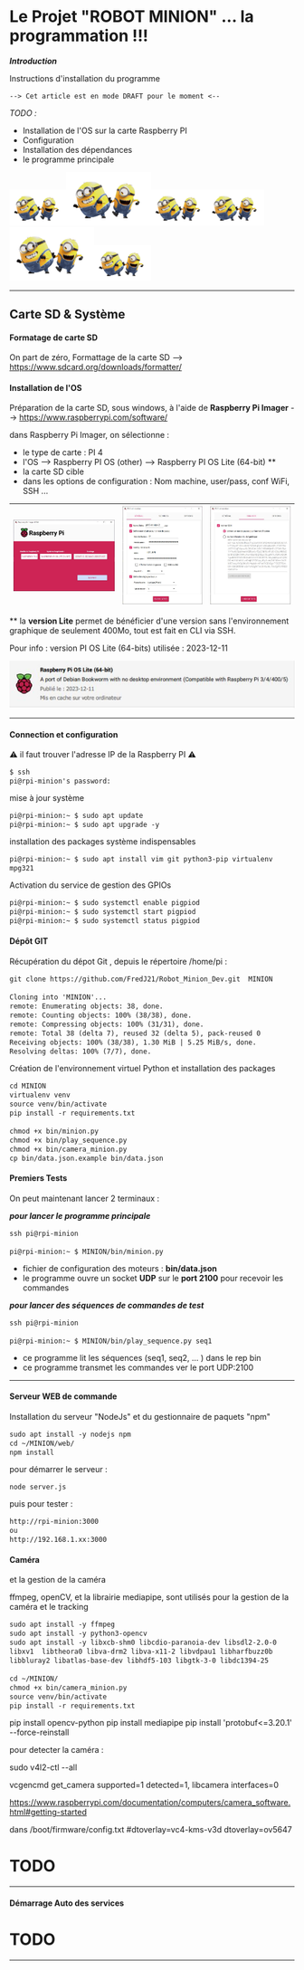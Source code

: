 # Le Projet "ROBOT MINION" ... la programmation !!!

***Introduction***

Instructions d'installation du programme

    --> Cet article est en mode DRAFT pour le moment <--

*TODO :*
- Installation de l'OS sur la carte Raspberry PI
- Configuration
- Installation des dépendances
- le programme principale



<img src="img/minion.gif" width=100px /><img src="img/minion.gif" width=150px /><img src="img/minion.gif" width=100px /><img src="img/minion.gif" width=100px /><img src="img/minion.gif" width=150px /><img src="img/minion.gif" width=100px />

---
## Carte SD & Système


#### Formatage de carte SD

On part de zéro, Formattage de la carte SD --> https://www.sdcard.org/downloads/formatter/


#### Installation de l'OS

Préparation de la carte SD, sous windows, à l'aide de **Raspberry Pi Imager** --> https://www.raspberrypi.com/software/

dans Raspberry Pi Imager, on sélectionne :
- le type de carte : PI 4
- l'OS  --> Raspberry PI OS (other) -->  Raspberry PI OS Lite (64-bit) **
- la carte SD cible
- dans les options de configuration : Nom machine, user/pass, conf WiFi, SSH ...


| <a href="img/pi_imager.JPG"><img src="img/pi_imager.JPG" width="100%"></a> | <a href="img/pi_imager_os_custom_1.JPG"><img src="img/pi_imager_os_custom_1.JPG" width="100%"></a> | <a href="img/pi_imager_os_custom_2.JPG"><img src="img/pi_imager_os_custom_2.JPG" width="100%"></a> |
|-----|-----|-----|



** la **version Lite** permet de bénéficier d'une version sans l'environnement graphique de seulement 400Mo, tout est fait en CLI via SSH.

Pour info : version PI OS Lite (64-bits) utilisée : 2023-12-11

![Pi version](img/Pi_OS_Lite.JPG)



---

#### Connection et configuration

⚠️ il faut trouver l'adresse IP de la Raspberry PI ⚠️

    $ ssh
    pi@rpi-minion's password:

mise à jour système

    pi@rpi-minion:~ $ sudo apt update    
    pi@rpi-minion:~ $ sudo apt upgrade -y

installation des packages système indispensables

    pi@rpi-minion:~ $ sudo apt install vim git python3-pip virtualenv mpg321

Activation du service de gestion des GPIOs

    pi@rpi-minion:~ $ sudo systemctl enable pigpiod
    pi@rpi-minion:~ $ sudo systemctl start pigpiod
    pi@rpi-minion:~ $ sudo systemctl status pigpiod



#### Dépôt GIT

Récupération du dépot Git , depuis le répertoire /home/pi :

    git clone https://github.com/FredJ21/Robot_Minion_Dev.git  MINION

    Cloning into 'MINION'...
    remote: Enumerating objects: 38, done.
    remote: Counting objects: 100% (38/38), done.
    remote: Compressing objects: 100% (31/31), done.
    remote: Total 38 (delta 7), reused 32 (delta 5), pack-reused 0
    Receiving objects: 100% (38/38), 1.30 MiB | 5.25 MiB/s, done.
    Resolving deltas: 100% (7/7), done.

Création de l'environnement virtuel Python et installation des packages

    cd MINION
    virtualenv venv
    source venv/bin/activate
    pip install -r requirements.txt

    chmod +x bin/minion.py
    chmod +x bin/play_sequence.py
    chmod +x bin/camera_minion.py
    cp bin/data.json.example bin/data.json


#### Premiers Tests

On peut maintenant lancer 2 terminaux  :

***pour lancer le programme principale***


    ssh pi@rpi-minion

    pi@rpi-minion:~ $ MINION/bin/minion.py

- fichier de configuration des moteurs : **bin/data.json**
- le programme ouvre un socket **UDP** sur le **port 2100** pour recevoir les commandes


***pour lancer des séquences de commandes de test***


    ssh pi@rpi-minion

    pi@rpi-minion:~ $ MINION/bin/play_sequence.py seq1

- ce programme lit les séquences (seq1, seq2, ... ) dans le rep bin
- ce programme transmet les commandes ver le port UDP:2100


---


#### Serveur WEB de commande
Installation du serveur "NodeJs" et du gestionnaire de paquets "npm"

    sudo apt install -y nodejs npm
    cd ~/MINION/web/
    npm install

pour démarrer le serveur :

    node server.js

puis pour tester :     

    http://rpi-minion:3000
    ou
    http://192.168.1.xx:3000


#### Caméra



et la gestion de la caméra

ffmpeg, openCV, et la librairie mediapipe, sont utilisés pour la gestion de la caméra et le tracking

    sudo apt install -y ffmpeg
    sudo apt install -y python3-opencv
    sudo apt install -y libxcb-shm0 libcdio-paranoia-dev libsdl2-2.0-0 libxv1  libtheora0 libva-drm2 libva-x11-2 libvdpau1 libharfbuzz0b libbluray2 libatlas-base-dev libhdf5-103 libgtk-3-0 libdc1394-25

    cd ~/MINION/
    chmod +x bin/camera_minion.py
    source venv/bin/activate
    pip install -r requirements.txt



pip install opencv-python
pip install mediapipe
pip install 'protobuf<=3.20.1' --force-reinstall



pour detecter la caméra :

sudo v4l2-ctl --all

vcgencmd get_camera
supported=1 detected=1, libcamera interfaces=0

https://www.raspberrypi.com/documentation/computers/camera_software.html#getting-started

dans /boot/firmware/config.txt
#dtoverlay=vc4-kms-v3d
dtoverlay=ov5647







# TODO


---

#### Démarrage Auto des services

# TODO















  ---
